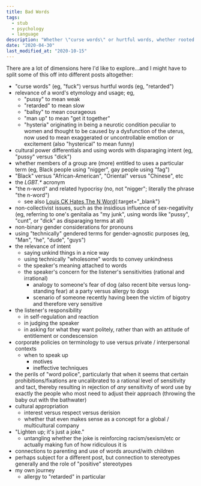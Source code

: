 ```yaml
---
title: Bad Words
tags:
  - stub
  - psychology
  - language
description: "Whether \"curse words\" or hurtful words, whether rooted in sexism, racism, sex-negativity, or anything else, there's a lot to say about how we use language and so-called \"bad words\"."
date: "2020-04-30"
last_modified_at: "2020-10-15"
---
```


There are a lot of dimensions here I'd like to explore...and I might have to split some of this off into different posts altogether:

* "curse words" (eg, "fuck") versus hurtful words (eg, "retarded")
* relevance of a word's etymology and usage; eg,
  * "pussy" to mean weak
  * "retarded" to mean slow
  * "ballsy" to mean courageous
  * "man up" to mean "get it together"
  * "hysteria" originating in being a neurotic condition peculiar to women and thought to be caused by a dysfunction of the uterus, now used to mean exaggerated or uncontrollable emotion or excitement (also "hysterical" to mean funny)
* cultural power differentials and using words with disparaging intent (eg, "pussy" versus "dick")
* whether members of a group are (more) entitled to uses a particular term (eg, Black people using "nigger", gay people using "fag")
* "Black" versus "African-American", "Oriental" versus "Chinese", etc
* the _LGBT.*_ acronym
* "the n-word" and related hypocrisy (no, not "nigger"; literally the phrase "the n-word")
  * see also [Louis CK Hates The N Word](https://www.youtube.com/watch?v=cRkUIKozxKI){:target="&lowbar;blank"}
* non-collectivist issues, such as the insidious influence of sex-negativity (eg, referring to one's genitalia as "my junk", using words like "pussy", "cunt", or "dick" as disparaging terms at all)
* non-binary gender considerations for pronouns
* using "technically" gendered terms for gender-agnostic purposes (eg, "Man", "he", "dude", "guys")
* the relevance of intent
  * saying unkind things in a nice way
  * using technically "wholesome" words to convey unkindness
  * the speaker's meaning attached to words
  * the speaker's concern for the listener's sensitivities (rational and irrational)
    * analogy to someone's fear of dog (also recent bite versus long-standing fear) at a party versus allergy to dogs
    * scenario of someone recently having been the victim of bigotry and therefore very sensitive
* the listener's responsibility
  * in self-regulation and reaction
  * in judging the speaker
  * in asking for what they want politely, rather than with an attitude of entitlement or condescension
* corporate policies on terminology to use versus private / interpersonal contexts
  * when to speak up
    * motives
    * ineffective techniques
* the perils of "word police", particularly that when it seems that certain prohibitions/fixations are uncalibrated to a rational level of sensitivity and tact, thereby resulting in rejection of _any_ sensitivity of word use by exactly the people who most need to adjust their approach (throwing the baby out with the bathwater)
* cultural appropriation
  * interest versus respect versus derision
  * whether that even makes sense as a concept for a global / multicultural company
* "Lighten up; it's just a joke."
  * untangling whether the joke is reinforcing racism/sexism/etc or actually making fun of how ridiculous it is
* connections to parenting and use of words around/with children
* perhaps subject for a different post, but connection to stereotypes generally and the role of "positive" stereotypes
* my own journey
  * allergy to "retarded" in particular
